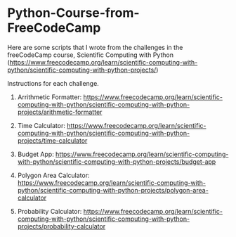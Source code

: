# Python-Course-from-FreeCodeCamp
Here are some scripts that I wrote from the challenges in the freeCodeCamp  course, Scientific Computing with Python (https://www.freecodecamp.org/learn/scientific-computing-with-python/scientific-computing-with-python-projects/)

Instructions for each challenge.

1. Arrithmetic Formatter: https://www.freecodecamp.org/learn/scientific-computing-with-python/scientific-computing-with-python-projects/arithmetic-formatter

2. Time Calculator: https://www.freecodecamp.org/learn/scientific-computing-with-python/scientific-computing-with-python-projects/time-calculator

3. Budget App: https://www.freecodecamp.org/learn/scientific-computing-with-python/scientific-computing-with-python-projects/budget-app

4. Polygon Area Calculator: https://www.freecodecamp.org/learn/scientific-computing-with-python/scientific-computing-with-python-projects/polygon-area-calculator

5. Probability Calculator: https://www.freecodecamp.org/learn/scientific-computing-with-python/scientific-computing-with-python-projects/probability-calculator